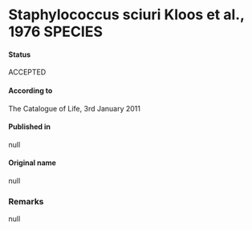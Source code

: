 # Staphylococcus sciuri Kloos et al., 1976 SPECIES

#### Status
ACCEPTED

#### According to
The Catalogue of Life, 3rd January 2011

#### Published in
null

#### Original name
null

### Remarks
null